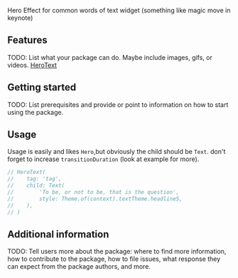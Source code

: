 <!-- 
This README describes the package. If you publish this package to pub.dev,
this README's contents appear on the landing page for your package.

For information about how to write a good package README, see the guide for
[writing package pages](https://dart.dev/guides/libraries/writing-package-pages). 

For general information about developing packages, see the Dart guide for
[creating packages](https://dart.dev/guides/libraries/create-library-packages)
and the Flutter guide for
[developing packages and plugins](https://flutter.dev/developing-packages). 
-->

Hero Effect for common words of text widget (something like magic move in keynote)

## Features

TODO: List what your package can do. Maybe include images, gifs, or videos.
[HeroText]()
## Getting started

TODO: List prerequisites and provide or point to information on how to start using the package.

## Usage
 Usage is easily and likes `Hero`,but obviously the child should be `Text`.
 don't forget to increase `transitionDuration` (look at example for more).
```dart
// HeroText(
//    tag: 'tag',
//    child: Text(
//        'To be, or not to be, that is the question',
//        style: Theme.of(context).textTheme.headline5,
//    ),
// )
```

## Additional information

TODO: Tell users more about the package: where to find more information, how to contribute to the
package, how to file issues, what response they can expect from the package authors, and more.
